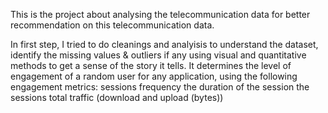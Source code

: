 This is the project about analysing the telecommunication data for better recommendation on this telecommunication data.

In first step, I tried to do cleanings and analyisis to understand the dataset, identify the missing values & outliers if any using visual and quantitative methods to get a sense of the story it tells.
It determines the level of engagement of a random user for any application, using the following engagement metrics: 
sessions frequency 
the duration of the session 
the sessions total traffic (download and upload (bytes))
